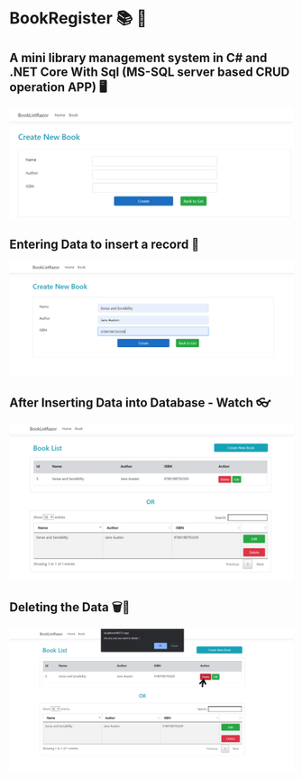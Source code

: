 # BookRegister 📚 🔖
## A mini library management system in C# and .NET Core With Sql (MS-SQL server based CRUD operation APP)  🖥️
![FontPageWhenNoDataSnapShot](https://raw.githubusercontent.com/sayanpr8175/BookRegister/main/x_appScreenshot/createNewBook.PNG?raw=true)

## Entering Data to insert a record 💾

![InsertingData](https://raw.githubusercontent.com/sayanpr8175/BookRegister/main/x_appScreenshot/DataInserted%20inCreateBook.PNG?raw=true)

## After Inserting Data into Database - Watch 👓

![DataFetch](https://raw.githubusercontent.com/sayanpr8175/BookRegister/main/x_appScreenshot/DataPresent.PNG?raw=true)

## Deleting the Data 🗑️🚮

![DataDelete](https://raw.githubusercontent.com/sayanpr8175/BookRegister/main/x_appScreenshot/DeleteData.PNG?raw=true)




